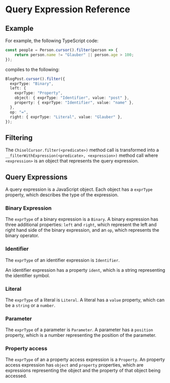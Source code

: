 # Query Expression Reference

## Example

For example, the following TypeScript code:

```typescript
const people = Person.cursor().filter(person => {
    return person.name != "Glauber" || person.age > 100;
});
```

compiles to the following:

```typescript
BlogPost.cursor().filter({
  exprType: "Binary",
  left: {
    exprType: "Property",
    object: { exprType: "Identifier", value: "post" },
    property: { exprType: "Identifier", value: "name" },
  },
  op: "=",
  right: { exprType: "Literal", value: "Glauber" },
});
```

## Filtering

The `ChiselCursor.filter(<predicate>)` method call is transformed into a `__filterWithExpression(<predicate>, <expression>)` method call where `<expression>` is an object that represents the query expression.

## Query Expressions

A query expression is a JavaScript object. Each object has a `exprType` property, which describes the type of the expression.

### Binary Expression

The `exprType` of a binary expression is a `Binary`.
A binary expression has three additional properties: `left` and `right`, which represent the left and right hand side of the binary expression, and an `op`, which represents the binary operator.

### Identifier

The `exprType` of an identifier expression is `Identifier`.

An identifier expression has a property `ident`, which is a string representing the identifier symbol.

### Literal

The `exprType` of a literal is `Literal`.
A literal has a `value` property, which can be a `string` or a `number`.

### Parameter

The `exprType` of a parameter is `Parameter`.
A parameter has a `position` property, which is a number representing the position of the parameter.

### Property access

The `exprType` of an a property access expression is a `Property`.
An property access expression has `object` and `property` properties, which are expressions representing the object and the property of that object being accessed.
